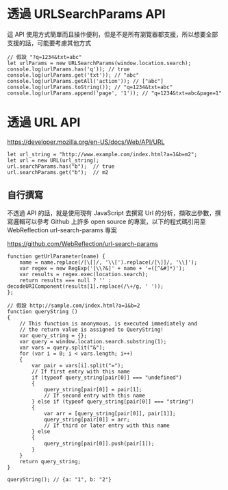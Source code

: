# 透過 URLSearchParams API

這 API 使用方式簡單而且操作便利，但是不是所有瀏覽器都支援，所以想要全部支援的話，可能要考慮其他方式


```javascript=
// 假設 "?q=1234&txt=abc"
let urlParams = new URLSearchParams(window.location.search);
console.log(urlParams.has('q')); // true
console.log(urlParams.get('txt')); // "abc"
console.log(urlParams.getAll('action')); // ["abc"]
console.log(urlParams.toString()); // "q=1234&txt=abc"
console.log(urlParams.append('page', '1')); // "q=1234&txt=abc&page=1"

```

# 透過 URL API
https://developer.mozilla.org/en-US/docs/Web/API/URL


```javascript=
let url_string = "http://www.example.com/index.html?a=1&b=m2";
let url = new URL(url_string);
url.searchParams.has("b");  // true
url.searchParams.get("b");  // m2
```

## 自行撰寫
不透過 API 的話，就是使用現有 JavaScript 去撰寫 Url 的分析，擷取出參數，撰寫邏輯可以參考 Github 上許多 open source 的專案，以下的程式碼引用至
WebReflection url-search-params 專案

https://github.com/WebReflection/url-search-params


```javascript=
function getUrlParameter(name) {
    name = name.replace(/[\[]/, '\\[').replace(/[\]]/, '\\]');
    var regex = new RegExp('[\\?&]' + name + '=([^&#]*)');
    var results = regex.exec(location.search);
    return results === null ? '' : decodeURIComponent(results[1].replace(/\+/g, ' '));
};
```


```javascript=
// 假設 http://sample.com/index.html?a=1&b=2
function queryString ()
{
    // This function is anonymous, is executed immediately and
    // the return value is assigned to QueryString!
    var query_string = {};
    var query = window.location.search.substring(1);
    var vars = query.split("&");
    for (var i = 0; i < vars.length; i++)
    {
        var pair = vars[i].split("=");
        // If first entry with this name
        if (typeof query_string[pair[0]] === "undefined")
        {
            query_string[pair[0]] = pair[1];
            // If second entry with this name
        } else if (typeof query_string[pair[0]] === "string")
        {
            var arr = [query_string[pair[0]], pair[1]];
            query_string[pair[0]] = arr;
            // If third or later entry with this name
        } else
        {
            query_string[pair[0]].push(pair[1]);
        }
    }
    return query_string;
}

queryString(); // {a: "1", b: "2"}
```